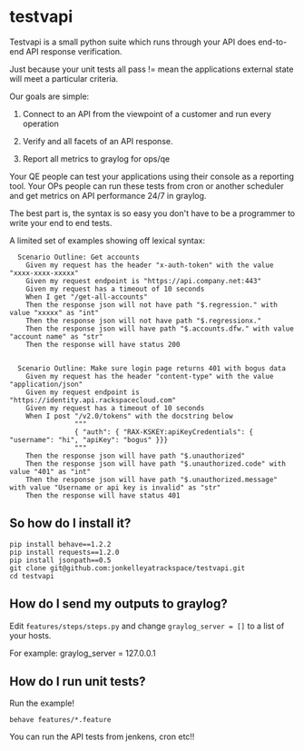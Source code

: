testvapi
========
Testvapi is a small python suite which runs through your API does end-to-end API response verification.

Just because your unit tests all pass != mean the applications external state will meet a particular criteria.

Our goals are simple:

1. Connect to an API from the viewpoint of a customer and run every operation

3. Verify and all facets of an API response.

4. Report all metrics to graylog for ops/qe

Your QE people can test your applications using their console as a reporting tool.
Your OPs people can run these tests from cron or another scheduler and get metrics on API performance 24/7 in graylog.


The best part is, the syntax is so easy you don't have to be a programmer to write your end to end tests.

A limited set of examples showing off lexical syntax:

	  Scenario Outline: Get accounts
		Given my request has the header "x-auth-token" with the value "xxxx-xxxx-xxxxx"
		Given my request endpoint is "https://api.company.net:443"
		Given my request has a timeout of 10 seconds
		When I get "/get-all-accounts"
		Then the response json will not have path "$.regression." with value "xxxxx" as "int"
		Then the response json will not have path "$.regressionx."
		Then the response json will have path "$.accounts.dfw." with value "account name" as "str"
		Then the response will have status 200


	  Scenario Outline: Make sure login page returns 401 with bogus data
		Given my request has the header "content-type" with the value "application/json"
		Given my request endpoint is "https://identity.api.rackspacecloud.com"
		Given my request has a timeout of 10 seconds
		When I post "/v2.0/tokens" with the docstring below
		            """
		            { "auth": { "RAX-KSKEY:apiKeyCredentials": { "username": "hi", "apiKey": "bogus" }}}
		            """
		Then the response json will have path "$.unauthorized"
		Then the response json will have path "$.unauthorized.code" with value "401" as "int"
		Then the response json will have path "$.unauthorized.message" with value "Username or api key is invalid" as "str"
		Then the response will have status 401

So how do I install it?
-------------

	pip install behave==1.2.2
	pip install requests==1.2.0
	pip install jsonpath==0.5
	git clone git@github.com:jonkelleyatrackspace/testvapi.git
	cd testvapi

How do I send my outputs to graylog?
-------------
Edit `features/steps/steps.py` and change `graylog_server = []` to a list of your hosts.

For example:
		graylog_server = 127.0.0.1

How do I run unit tests?
-------------
Run the example!

	behave features/*.feature
	
You can run the API tests from jenkens, cron etc!!

